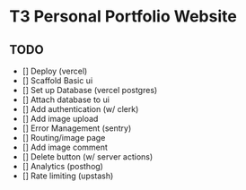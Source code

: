 # T3 Personal Portfolio Website

## TODO

- [] Deploy (vercel)
- [] Scaffold Basic ui
- [] Set up Database (vercel postgres)
- [] Attach database to ui
- [] Add authentication (w/ clerk)
- [] Add image upload
- [] Error Management (sentry)
- [] Routing/image page
- [] Add image comment
- [] Delete button (w/ server actions)
- [] Analytics (posthog)
- [] Rate limiting (upstash)